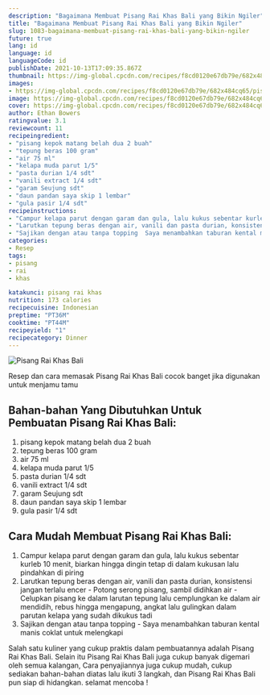 ```yaml
---
description: "Bagaimana Membuat Pisang Rai Khas Bali yang Bikin Ngiler"
title: "Bagaimana Membuat Pisang Rai Khas Bali yang Bikin Ngiler"
slug: 1083-bagaimana-membuat-pisang-rai-khas-bali-yang-bikin-ngiler
future: true
lang: id
language: id
languageCode: id
publishDate: 2021-10-13T17:09:35.867Z 
thumbnail: https://img-global.cpcdn.com/recipes/f8cd0120e67db79e/682x484cq65/pisang-rai-khas-bali-foto-resep-utama.png
images:
- https://img-global.cpcdn.com/recipes/f8cd0120e67db79e/682x484cq65/pisang-rai-khas-bali-foto-resep-utama.png
image: https://img-global.cpcdn.com/recipes/f8cd0120e67db79e/682x484cq65/pisang-rai-khas-bali-foto-resep-utama.png
cover: https://img-global.cpcdn.com/recipes/f8cd0120e67db79e/682x484cq65/pisang-rai-khas-bali-foto-resep-utama.png
author: Ethan Bowers
ratingvalue: 3.1
reviewcount: 11
recipeingredient:
- "pisang kepok matang belah dua 2 buah"
- "tepung beras 100 gram"
- "air 75 ml"
- "kelapa muda parut 1/5"
- "pasta durian 1/4 sdt"
- "vanili extract 1/4 sdt"
- "garam Seujung sdt"
- "daun pandan saya skip 1 lembar"
- "gula pasir 1/4 sdt"
recipeinstructions:
- "Campur kelapa parut dengan garam dan gula, lalu kukus sebentar kurleb 10 menit, biarkan hingga dingin tetap di dalam kukusan lalu pindahkan di piring"
- "Larutkan tepung beras dengan air, vanili dan pasta durian, konsistensi jangan terlalu encer Potong serong pisang, sambil didihkan air Celupkan pisang ke dalam larutan tepung lalu cemplungkan ke dalam air mendidih, rebus hingga mengapung, angkat lalu gulingkan dalam parutan kelapa yang sudah dikukus tadi"
- "Sajikan dengan atau tanpa topping  Saya menambahkan taburan kental manis coklat untuk melengkapi"
categories:
- Resep
tags:
- pisang
- rai
- khas

katakunci: pisang rai khas 
nutrition: 173 calories
recipecuisine: Indonesian
preptime: "PT36M"
cooktime: "PT44M"
recipeyield: "1"
recipecategory: Dinner
---
```



![Pisang Rai Khas Bali](https://img-global.cpcdn.com/recipes/f8cd0120e67db79e/682x484cq65/pisang-rai-khas-bali-foto-resep-utama.png)

Resep dan cara memasak  Pisang Rai Khas Bali cocok banget jika digunakan untuk menjamu tamu

<!--inarticleads1-->

## Bahan-bahan Yang Dibutuhkan Untuk Pembuatan Pisang Rai Khas Bali:

1. pisang kepok matang belah dua 2 buah
1. tepung beras 100 gram
1. air 75 ml
1. kelapa muda parut 1/5
1. pasta durian 1/4 sdt
1. vanili extract 1/4 sdt
1. garam Seujung sdt
1. daun pandan saya skip 1 lembar
1. gula pasir 1/4 sdt



<!--inarticleads2-->

## Cara Mudah Membuat Pisang Rai Khas Bali:

1. Campur kelapa parut dengan garam dan gula, lalu kukus sebentar kurleb 10 menit, biarkan hingga dingin tetap di dalam kukusan lalu pindahkan di piring
1. Larutkan tepung beras dengan air, vanili dan pasta durian, konsistensi jangan terlalu encer - Potong serong pisang, sambil didihkan air - Celupkan pisang ke dalam larutan tepung lalu cemplungkan ke dalam air mendidih, rebus hingga mengapung, angkat lalu gulingkan dalam parutan kelapa yang sudah dikukus tadi
1. Sajikan dengan atau tanpa topping  - Saya menambahkan taburan kental manis coklat untuk melengkapi




Salah satu kuliner yang cukup praktis dalam pembuatannya adalah  Pisang Rai Khas Bali. Selain itu  Pisang Rai Khas Bali  juga cukup banyak digemari oleh semua kalangan, Cara penyajiannya juga cukup mudah, cukup sediakan bahan-bahan diatas lalu ikuti 3 langkah, dan  Pisang Rai Khas Bali  pun siap di hidangkan. selamat mencoba !
